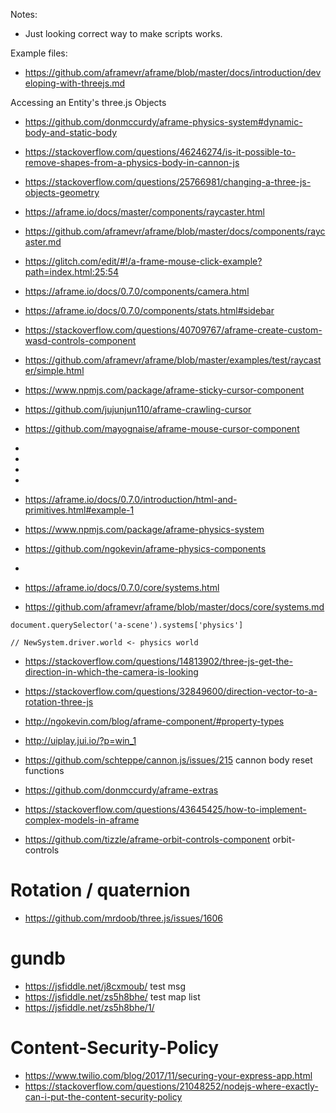 
Notes:
 * Just looking correct way to make scripts works.

Example files:
 * https://github.com/aframevr/aframe/blob/master/docs/introduction/developing-with-threejs.md

 Accessing an Entity's three.js Objects

 * https://github.com/donmccurdy/aframe-physics-system#dynamic-body-and-static-body
 * https://stackoverflow.com/questions/46246274/is-it-possible-to-remove-shapes-from-a-physics-body-in-cannon-js
 * https://stackoverflow.com/questions/25766981/changing-a-three-js-objects-geometry


 * https://aframe.io/docs/master/components/raycaster.html
 * https://github.com/aframevr/aframe/blob/master/docs/components/raycaster.md
 * https://glitch.com/edit/#!/a-frame-mouse-click-example?path=index.html:25:54
 

 * https://aframe.io/docs/0.7.0/components/camera.html

 * https://aframe.io/docs/0.7.0/components/stats.html#sidebar

 * https://stackoverflow.com/questions/40709767/aframe-create-custom-wasd-controls-component





 

 * https://github.com/aframevr/aframe/blob/master/examples/test/raycaster/simple.html
 * https://www.npmjs.com/package/aframe-sticky-cursor-component
 * https://github.com/jujunjun110/aframe-crawling-cursor
 * https://github.com/mayognaise/aframe-mouse-cursor-component
 * 
 * 
 * 
 * 

 * https://aframe.io/docs/0.7.0/introduction/html-and-primitives.html#example-1
 * https://www.npmjs.com/package/aframe-physics-system
 * https://github.com/ngokevin/aframe-physics-components
 * 


 * https://aframe.io/docs/0.7.0/core/systems.html
 * https://github.com/aframevr/aframe/blob/master/docs/core/systems.md

```
document.querySelector('a-scene').systems['physics']

// NewSystem.driver.world <- physics world

```
 

* https://stackoverflow.com/questions/14813902/three-js-get-the-direction-in-which-the-camera-is-looking
* https://stackoverflow.com/questions/32849600/direction-vector-to-a-rotation-three-js
* http://ngokevin.com/blog/aframe-component/#property-types


* http://uiplay.jui.io/?p=win_1

* https://github.com/schteppe/cannon.js/issues/215 cannon body reset functions

* https://github.com/donmccurdy/aframe-extras

* https://stackoverflow.com/questions/43645425/how-to-implement-complex-models-in-aframe

* https://github.com/tizzle/aframe-orbit-controls-component  orbit-controls


# Rotation / quaternion 
 * https://github.com/mrdoob/three.js/issues/1606

# gundb
 * https://jsfiddle.net/j8cxmoub/ test msg 
 * https://jsfiddle.net/zs5h8bhe/ test map list
 * https://jsfiddle.net/zs5h8bhe/1/


# Content-Security-Policy
 * https://www.twilio.com/blog/2017/11/securing-your-express-app.html
 * https://stackoverflow.com/questions/21048252/nodejs-where-exactly-can-i-put-the-content-security-policy